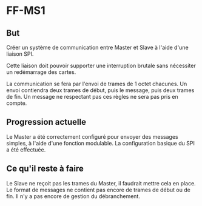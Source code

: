 # FF-MS1

## But

Créer un système de communication entre Master et Slave à l'aide d'une liaison SPI.

Cette liaison doit pouvoir supporter une interruption brutale sans nécessiter un redémarrage des cartes.

La communication se fera par l'envoi de trames de 1 octet chacunes.
Un envoi contiendra deux trames de début, puis le message, puis deux trames de fin.
Un message ne respectant pas ces règles ne sera pas pris en compte.

## Progression actuelle

Le Master a été correctement configuré pour envoyer des messages simples, à l'aide d'une fonction modulable.
La configuration basique du SPI a été effectuée.

## Ce qu'il reste à faire

Le Slave ne reçoit pas les trames du Master, il faudrait mettre cela en place.
Le format de messages ne contient pas encore de trames de début ou de fin.
Il n'y a pas encore de gestion du débranchement.